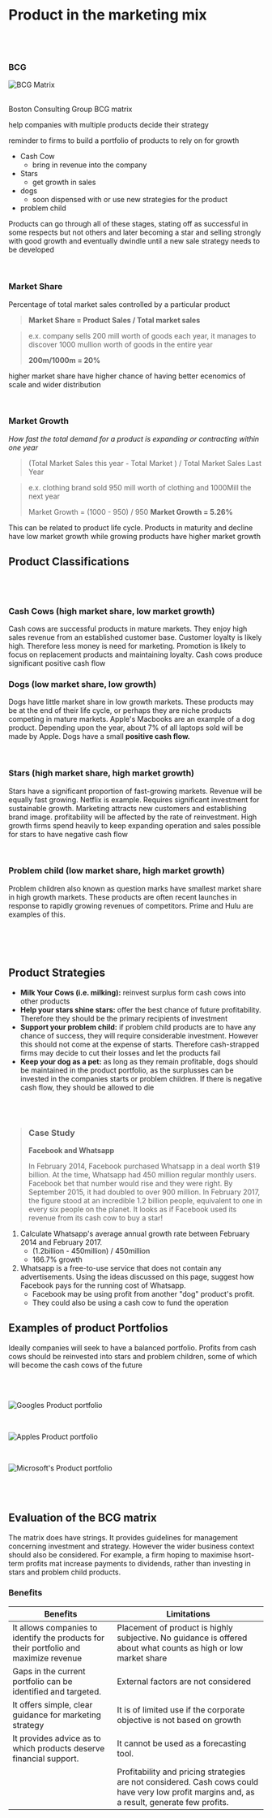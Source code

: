 # Product in the marketing mix
<br><br>


### BCG

![BCG Matrix](https://kognity-prod.imgix.net/media/edusys_2/content_uploads/4.5.3.1-The-Boston-consulting-group-(BCG)-matrix.cf0712024fc14d01a403.png)

<br>
Boston Consulting Group BCG matrix

help companies with multiple products decide their strategy

reminder to firms to build a portfolio of products to rely on for growth

 - Cash Cow
	 - bring in revenue into the company
 - Stars
	 - get growth in sales
 - dogs
	 - soon dispensed with or use new strategies for the product
 - problem child

Products can go through all of these stages, stating off as successful in some respects but not others and later becoming a star and selling strongly with good growth and eventually dwindle until a new sale strategy needs to be developed

<br>

### Market Share

Percentage of total market sales controlled by a particular product

>  **Market Share = Product Sales / Total market sales**

> e.x. company sells 200 mill worth of goods each year, it manages to discover 1000 mullion worth of goods in the entire year
>
> **200m/1000m = 20%**

higher market share have higher chance of having better ecenomics of scale and wider distribution

<br>

### Market Growth

*How fast the total demand for a product is expanding or contracting within one year*

> (Total Market Sales this year - Total Market ) / Total Market Sales Last Year


>e.x. clothing brand sold 950 mill worth of clothing and 1000Mill the next year
> 
> Market Growth = (1000 - 950) / 950
> **Market Growth = 5.26%**

This can be related to product life cycle. Products in maturity and decline have low market growth while growing products have higher market growth

## Product Classifications
<br><br>
### Cash Cows (high market share, low market growth)

Cash cows are successful products in mature markets. They enjoy high sales revenue from an established customer base. Customer loyalty is likely high. Therefore less money is need for marketing. Promotion is likely to focus on replacement products and maintaining loyalty. Cash cows produce significant positive cash flow
<br>

### Dogs (low market share, low growth)

Dogs have little market share in low growth markets. These products may be at the end of their life cycle, or perhaps they are niche products competing in mature markets. Apple's Macbooks are an example of a dog product. Depending upon the year, about 7% of all laptops sold will be made by Apple. Dogs have a small **positive cash flow.**

<br>

### Stars (high market share, high market growth)

Stars have a significant proportion of fast-growing markets. Revenue will be equally fast growing. Netflix is example. Requires significant investment for sustainable growth. Marketing attracts new customers and establishing brand image. profitability will be affected by the rate of reinvestment. High growth firms spend heavily to keep expanding operation and sales possible for stars to have negative cash flow

<br>

### **Problem child (low market share, high market growth)**

Problem children also known as question marks have smallest market share in high growth markets. These products are often recent launches in response to rapidly growing revenues of competitors. Prime and Hulu are examples of this.

<br><br><br>
	
## Product Strategies

 - **Milk Your Cows (i.e. milking):** reinvest surplus form cash cows into other products
 - **Help your stars shine stars:** offer the best chance of future profitability. Therefore they should be the primary recipients of investment
 - **Support your problem child:** if problem child products are to have any chance of success, they will require considerable investment. However this should not come at the expense of starts. Therefore cash-strapped firms may decide to cut their losses and let the products fail
 - **Keep your dog as a pet:** as long as they remain profitable, dogs should be maintained in the product portfolio, as the surplusses can be invested in the companies starts or problem children.  If there is negative cash flow, they should be allowed to die

<br><br>

> ### Case Study
> **Facebook and Whatsapp**  
>
>In February 2014, Facebook purchased Whatsapp in a deal worth $19 billion. At the time, Whatsapp had 450 million regular monthly users. Facebook bet that number would rise and they were right. By September 2015, it had doubled to over 900 million. In February 2017, the figure stood at an incredible 1.2 billion people, equivalent to one in every six people on the planet. It looks as if Facebook used its revenue from its cash cow to buy a star! 
>
1.  Calculate Whatsapp's average annual growth rate between February 2014 and February 2017.
	- (1.2billion - 450million) / 450million
	- 166.7% growth
2.  Whatsapp is a free-to-use service that does not contain any advertisements. Using the ideas discussed on this page, suggest how Facebook pays for the running cost of Whatsapp.
	- Facebook may be using profit from another "dog" product's profit. 
	- They could also be using a cash cow to fund the operation

## Examples of product Portfolios

Ideally companies will seek to have a balanced portfolio. Profits from cash cows should be reinvested into stars and problem children, some of which will become the cash cows of the future

<br>
<br>

![Googles Product portfolio](https://kognity-prod.imgix.net/media/edusys_2/content_uploads/4.5.3.3-Google's-product-portfolio.cc3ff7c26d92163a2d43.png)

<br>


![Apples Product portfolio](https://kognity-prod.imgix.net/media/edusys_2/content_uploads/4.5.3.4-Apple's-product-portfolio.9b3ab19e187253668a60.png)

<br>

![Microsoft's Product portfolio](https://kognity-prod.imgix.net/media/edusys_2/content_uploads/4.5.3.5-Microsoft's-product-portfolio.0cdf14971370e01aa9b5.png)

<br>
<br>


## Evaluation of the BCG matrix

The matrix does have strings. It provides guidelines for management concerning investment and strategy. However the wider business context should also be considered. For example, a firm hoping to maximise hsort-term profits mat increase payments to dividends, rather than investing in stars and problem child products. 

### Benefits

| Benefits                                                                              | Limitations                                                                                                                                   |
| ------------------------------------------------------------------------------------- | --------------------------------------------------------------------------------------------------------------------------------------------- |
| It allows companies to identify the products for their portfolio and maximize revenue | Placement of product is highly subjective. No guidance is offered about what counts as high or low market share                               |
| Gaps in the current portfolio can be identified and targeted.                         | External factors are not considered                                                                                                           |
| It offers simple, clear guidance for marketing strategy                               | It is of limited use if the corporate objective is not based on growth                                                                        |
| It provides advice as to which products deserve financial support.                    | It cannot be used as a forecasting tool.                                                                                                      |
|                                                                                       | Profitability and pricing strategies are not considered. Cash cows could have very low profit margins and, as a result, generate few profits. |

